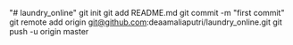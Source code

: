 "# laundry_online"  git init git add README.md git commit -m "first commit" git remote add origin git@github.com:deaamaliaputri/laundry_online.git git push -u origin master
